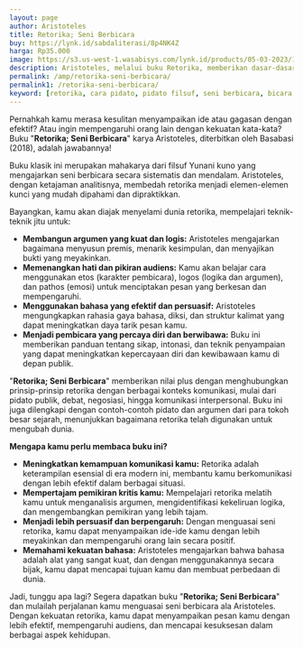 ```yaml
---
layout: page
author: Aristoteles
title: Retorika; Seni Berbicara
buy: https://lynk.id/sabdaliterasi/8p4NK4Z
harga: Rp35.000
image: https://s3.us-west-1.wasabisys.com/lynk.id/products/05-03-2023/1677997368242_6118875
description: Aristoteles, melalui buku Retorika, memberikan dasar-dasar sistem retorika yang berfungsi sebagai batu pijakan bagi perkembangan teori retorika dari z...
permalink: /amp/retorika-seni-berbicara/
permalink1: /retorika-seni-berbicara/
keyword: [retorika, cara pidato, pidato filsuf, seni berbicara, bicara itu ada seninya, bagus bicara, pidato]
---
```

<p>Pernahkah kamu merasa kesulitan menyampaikan ide atau gagasan dengan efektif? Atau ingin mempengaruhi orang lain dengan kekuatan kata-kata? Buku "<strong>Retorika; Seni Berbicara</strong>" karya Aristoteles, diterbitkan oleh Basabasi (2018), adalah jawabannya!</p><p>Buku klasik ini merupakan mahakarya dari filsuf Yunani kuno yang mengajarkan seni berbicara secara sistematis dan mendalam. Aristoteles, dengan ketajaman analitisnya, membedah retorika menjadi elemen-elemen kunci yang mudah dipahami dan dipraktikkan.</p><p>Bayangkan, kamu akan diajak menyelami dunia retorika, mempelajari teknik-teknik jitu untuk:</p><ul><li><strong>Membangun argumen yang kuat dan logis:</strong> Aristoteles mengajarkan bagaimana menyusun premis, menarik kesimpulan, dan menyajikan bukti yang meyakinkan.</li><li><strong>Memenangkan hati dan pikiran audiens:</strong> Kamu akan belajar cara menggunakan etos (karakter pembicara), logos (logika dan argumen), dan pathos (emosi) untuk menciptakan pesan yang berkesan dan mempengaruhi.</li><li><strong>Menggunakan bahasa yang efektif dan persuasif:</strong> Aristoteles mengungkapkan rahasia gaya bahasa, diksi, dan struktur kalimat yang dapat meningkatkan daya tarik pesan kamu.</li><li><strong>Menjadi pembicara yang percaya diri dan berwibawa:</strong> Buku ini memberikan panduan tentang sikap, intonasi, dan teknik penyampaian yang dapat meningkatkan kepercayaan diri dan kewibawaan kamu di depan publik.</li></ul><p>"<strong>Retorika; Seni Berbicara</strong>" memberikan nilai plus dengan menghubungkan prinsip-prinsip retorika dengan berbagai konteks komunikasi, mulai dari pidato publik, debat, negosiasi, hingga komunikasi interpersonal. Buku ini juga dilengkapi dengan contoh-contoh pidato dan argumen dari para tokoh besar sejarah, menunjukkan bagaimana retorika telah digunakan untuk mengubah dunia.</p><p><strong>Mengapa kamu perlu membaca buku ini?</strong></p><ul><li><strong>Meningkatkan kemampuan komunikasi kamu:</strong> Retorika adalah keterampilan esensial di era modern ini, membantu kamu berkomunikasi dengan lebih efektif dalam berbagai situasi.</li><li><strong>Mempertajam pemikiran kritis kamu:</strong> Mempelajari retorika melatih kamu untuk menganalisis argumen, mengidentifikasi kekeliruan logika, dan mengembangkan pemikiran yang lebih tajam.</li><li><strong>Menjadi lebih persuasif dan berpengaruh:</strong> Dengan menguasai seni retorika, kamu dapat menyampaikan ide-ide kamu dengan lebih meyakinkan dan mempengaruhi orang lain secara positif.</li><li><strong>Memahami kekuatan bahasa:</strong> Aristoteles mengajarkan bahwa bahasa adalah alat yang sangat kuat, dan dengan menggunakannya secara bijak, kamu dapat mencapai tujuan kamu dan membuat perbedaan di dunia.</li></ul><p>Jadi, tunggu apa lagi? Segera dapatkan buku "<strong>Retorika; Seni Berbicara</strong>" dan mulailah perjalanan kamu menguasai seni berbicara ala Aristoteles. Dengan kekuatan retorika, kamu dapat menyampaikan pesan kamu dengan lebih efektif, mempengaruhi audiens, dan mencapai kesuksesan dalam berbagai aspek kehidupan.</p>

